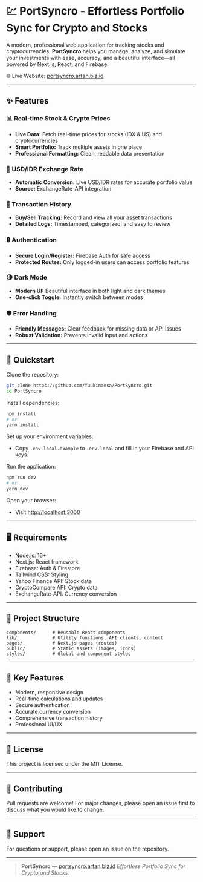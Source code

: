 # 💹 PortSyncro - Effortless Portfolio Sync for Crypto and Stocks
A modern, professional web application for tracking stocks and cryptocurrencies. **PortSyncro** helps you manage, analyze, and simulate your investments with ease, accuracy, and a beautiful interface—all powered by Next.js, React, and Firebase.

🌐 Live Website: [portsyncro.arfan.biz.id](https://portsyncro.arfan.biz.id/)

---

## ✨ Features

### 📊 Real-time Stock & Crypto Prices
- **Live Data:** Fetch real-time prices for stocks (IDX & US) and cryptocurrencies
- **Smart Portfolio:** Track multiple assets in one place
- **Professional Formatting:** Clean, readable data presentation

### 💸 USD/IDR Exchange Rate
- **Automatic Conversion:** Live USD/IDR rates for accurate portfolio value
- **Source:** ExchangeRate-API integration

### 🧾 Transaction History
- **Buy/Sell Tracking:** Record and view all your asset transactions
- **Detailed Logs:** Timestamped, categorized, and easy to review

### 🔒 Authentication
- **Secure Login/Register:** Firebase Auth for safe access
- **Protected Routes:** Only logged-in users can access portfolio features

### 🌗 Dark Mode
- **Modern UI:** Beautiful interface in both light and dark themes
- **One-click Toggle:** Instantly switch between modes

### 🛡️ Error Handling
- **Friendly Messages:** Clear feedback for missing data or API issues
- **Robust Validation:** Prevents invalid input and actions

---

## 🚀 Quickstart

Clone the repository:
```sh
git clone https://github.com/Yuukinaesa/PortSyncro.git
cd PortSyncro
```

Install dependencies:
```sh
npm install
# or
yarn install
```

Set up your environment variables:
- Copy `.env.local.example` to `.env.local` and fill in your Firebase and API keys.

Run the application:
```sh
npm run dev
# or
yarn dev
```

Open your browser:
- Visit [http://localhost:3000](http://localhost:3000)

---

## 🖥️ Requirements
- Node.js: 16+
- Next.js: React framework
- Firebase: Auth & Firestore
- Tailwind CSS: Styling
- Yahoo Finance API: Stock data
- CryptoCompare API: Crypto data
- ExchangeRate-API: Currency conversion

---

## 📂 Project Structure
```
components/      # Reusable React components
lib/             # Utility functions, API clients, context
pages/           # Next.js pages (routes)
public/          # Static assets (images, icons)
styles/          # Global and component styles
```

---

## 🎯 Key Features
- Modern, responsive design
- Real-time calculations and updates
- Secure authentication
- Accurate currency conversion
- Comprehensive transaction history
- Professional UI/UX

---

## 📄 License
This project is licensed under the MIT License.

---

## 🤝 Contributing
Pull requests are welcome! For major changes, please open an issue first to discuss what you would like to change.

---

## 🙋 Support
For questions or support, please open an issue on the repository.

---

> **PortSyncro** — [portsyncro.arfan.biz.id](https://portsyncro.arfan.biz.id)
> _Effortless Portfolio Sync for Crypto and Stocks._
